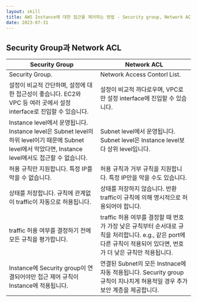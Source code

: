```yaml
---
layout: skill
title: AWS Instance에 대한 접근을 제어하는 방법 - Security group, Network ACL
date: 2023-07-31
---
```





## Security Group과 Network ACL

| Security Group | Network ACL |
| --- | --- |
| Security Group. | Network Access Contorl List. |
| 설정이 비교적 간단하며, 설정에 대한 접근성이 좋습니다. EC2와 VPC 등 여러 곳에서 설정 interface로 진입할 수 있습니다. | 설정이 비교적 까다로우며, VPC로만 설정 interface에 진입할 수 있습니다. |
| Instance level에서 운영됩니다. Instance level은 Subnet level의 하위 level이기 때문에 Subnet level에서 막았다면, Instance level에서도 접근할 수 없습니다. | Subnet level에서 운영됩니다. Subnet level은 Instance level보다 상위 level입니다. |
| 허용 규칙만 지원합니다. 특정 IP를 막을 수 없습니다. | 허용 규칙과 거부 규칙을 지원합니다. 특정 IP만을 막을 수도 있습니다. |
| 상태를 저장합니다. 규칙에 관계없이 traffic이 자동으로 허용됩니다. | 상태를 저장하지 않습니다. 반환 traffic이 규칙에 의해 명시적으로 허용되어야 합니다. |
| traffic 허용 여부를 결정하기 전에 모든 규칙을 평가합니다. | traffic 허용 여부를 결정할 때 번호가 가장 낮은 규칙부터 순서대로 규칙을 처리합니다. e.g., 같은 port에 다른 규칙이 적용되어 있다면, 번호가 더 낮은 규칙만 적용됩니다. |
| Instance에 Security group이 연결되어야만 접근 제어 규칙이 Instance에 적용됩니다. | 연결된 Subnet의 모든 Instnace에 자동 적용됩니다. Security group 규칙이 지나치게 혀용적일 경우 추가 보안 계층을 제공합니다. |

